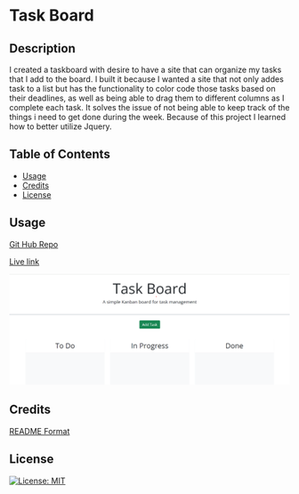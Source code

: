 # Task Board

## Description

I created a taskboard with desire to have a site that can organize my tasks that I add to the board. I built it because I wanted a site that not only addes task to a list but has the functionality to color code those tasks based on their deadlines, as well as being able to drag them to different columns as I complete each task. It solves the issue of not being able to keep track of the things i need to get done during the week. Because of this project I learned how to better utilize Jquery.

## Table of Contents

- [Usage](#usage)
- [Credits](#credits)
- [License](#license)

## Usage

<a href="https://github.com/Kadeemking/Module-5-Challenge.git">Git Hub Repo</a>

<a href="https://kadeemking.github.io/Module-5-Challenge/">Live link</a>

![website screenshot](./assets/photos/screenshot5.png)

## Credits

<a href="https://coding-boot-camp.github.io/full-stack/github/professional-readme-guide">README Format</a> 

## License

[![License: MIT](https://img.shields.io/badge/License-MIT-yellow.svg)](https://opensource.org/licenses/MIT)

